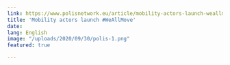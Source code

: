 ```yaml
---
link: https://www.polisnetwork.eu/article/mobility-actors-launch-weallmove/#:~:text=WeAllMove%20is%20a%20project%20bringing,to%20anyone%20who%20needs%20assistance.
title: 'Mobility actors launch #WeAllMove'
date: 
lang: English
image: "/uploads/2020/09/30/polis-1.png"
featured: true

---
```

